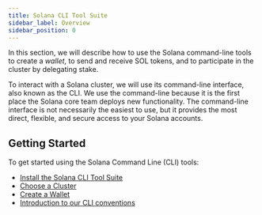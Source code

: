 ```yaml
---
title: Solana CLI Tool Suite
sidebar_label: Overview
sidebar_position: 0
---
```


In this section, we will describe how to use the Solana command-line tools to
create a _wallet_, to send and receive SOL tokens, and to participate in the
cluster by delegating stake.

To interact with a Solana cluster, we will use its command-line interface, also
known as the CLI. We use the command-line because it is the first place the
Solana core team deploys new functionality. The command-line interface is not
necessarily the easiest to use, but it provides the most direct, flexible, and
secure access to your Solana accounts.

## Getting Started

To get started using the Solana Command Line (CLI) tools:

- [Install the Solana CLI Tool Suite](./install.md)
- [Choose a Cluster](./examples/choose-a-cluster.md)
- [Create a Wallet](./wallets/index.md)
- [Introduction to our CLI conventions](./intro.md)
